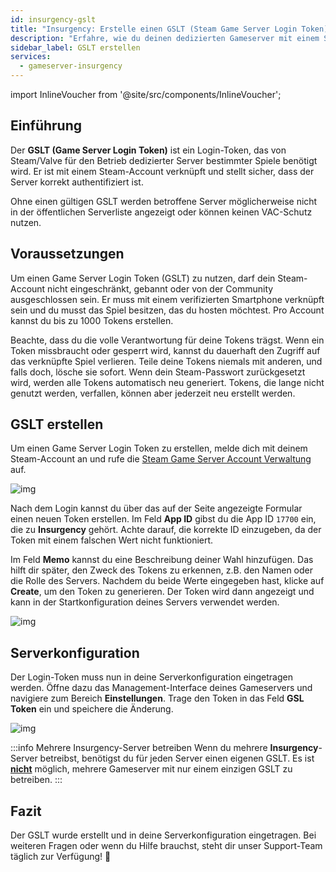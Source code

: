 ```yaml
---
id: insurgency-gslt
title: "Insurgency: Erstelle einen GSLT (Steam Game Server Login Token)"
description: "Erfahre, wie du deinen dedizierten Gameserver mit einem Steam Game Server Login Token sicherst und authentifizierst für bessere Sichtbarkeit und Schutz → Jetzt mehr erfahren"
sidebar_label: GSLT erstellen
services:
  - gameserver-insurgency
---
```


import InlineVoucher from '@site/src/components/InlineVoucher';



## Einführung

Der **GSLT (Game Server Login Token)** ist ein Login-Token, das von Steam/Valve für den Betrieb dedizierter Server bestimmter Spiele benötigt wird. Er ist mit einem Steam-Account verknüpft und stellt sicher, dass der Server korrekt authentifiziert ist.

Ohne einen gültigen GSLT werden betroffene Server möglicherweise nicht in der öffentlichen Serverliste angezeigt oder können keinen VAC-Schutz nutzen.

<InlineVoucher />



## Voraussetzungen

Um einen Game Server Login Token (GSLT) zu nutzen, darf dein Steam-Account nicht eingeschränkt, gebannt oder von der Community ausgeschlossen sein. Er muss mit einem verifizierten Smartphone verknüpft sein und du musst das Spiel besitzen, das du hosten möchtest. Pro Account kannst du bis zu 1000 Tokens erstellen.

Beachte, dass du die volle Verantwortung für deine Tokens trägst. Wenn ein Token missbraucht oder gesperrt wird, kannst du dauerhaft den Zugriff auf das verknüpfte Spiel verlieren. Teile deine Tokens niemals mit anderen, und falls doch, lösche sie sofort. Wenn dein Steam-Passwort zurückgesetzt wird, werden alle Tokens automatisch neu generiert. Tokens, die lange nicht genutzt werden, verfallen, können aber jederzeit neu erstellt werden.



## GSLT erstellen
Um einen Game Server Login Token zu erstellen, melde dich mit deinem Steam-Account an und rufe die [Steam Game Server Account Verwaltung](https://steamcommunity.com/dev/managegameservers) auf.


![img](https://screensaver01.zap-hosting.com/index.php/s/WaMsyscboqCtNHA/preview)

Nach dem Login kannst du über das auf der Seite angezeigte Formular einen neuen Token erstellen. Im Feld **App ID** gibst du die App ID `17700` ein, die zu **Insurgency** gehört. Achte darauf, die korrekte ID einzugeben, da der Token mit einem falschen Wert nicht funktioniert.

Im Feld **Memo** kannst du eine Beschreibung deiner Wahl hinzufügen. Das hilft dir später, den Zweck des Tokens zu erkennen, z.B. den Namen oder die Rolle des Servers. Nachdem du beide Werte eingegeben hast, klicke auf **Create**, um den Token zu generieren. Der Token wird dann angezeigt und kann in der Startkonfiguration deines Servers verwendet werden.

![img](https://screensaver01.zap-hosting.com/index.php/s/mc5ZdTGiPWbSRdB/preview)

## Serverkonfiguration

Der Login-Token muss nun in deine Serverkonfiguration eingetragen werden. Öffne dazu das Management-Interface deines Gameservers und navigiere zum Bereich **Einstellungen**. Trage den Token in das Feld **GSL Token** ein und speichere die Änderung.

![img](https://screensaver01.zap-hosting.com/index.php/s/tzJiT4nTZo2nWMz/preview)

:::info Mehrere Insurgency-Server betreiben
Wenn du mehrere **Insurgency**-Server betreibst, benötigst du für jeden Server einen eigenen GSLT. Es ist <u>**nicht**</u> möglich, mehrere Gameserver mit nur einem einzigen GSLT zu betreiben.
:::



## Fazit

Der GSLT wurde erstellt und in deine Serverkonfiguration eingetragen. Bei weiteren Fragen oder wenn du Hilfe brauchst, steht dir unser Support-Team täglich zur Verfügung! 🙂

<InlineVoucher />